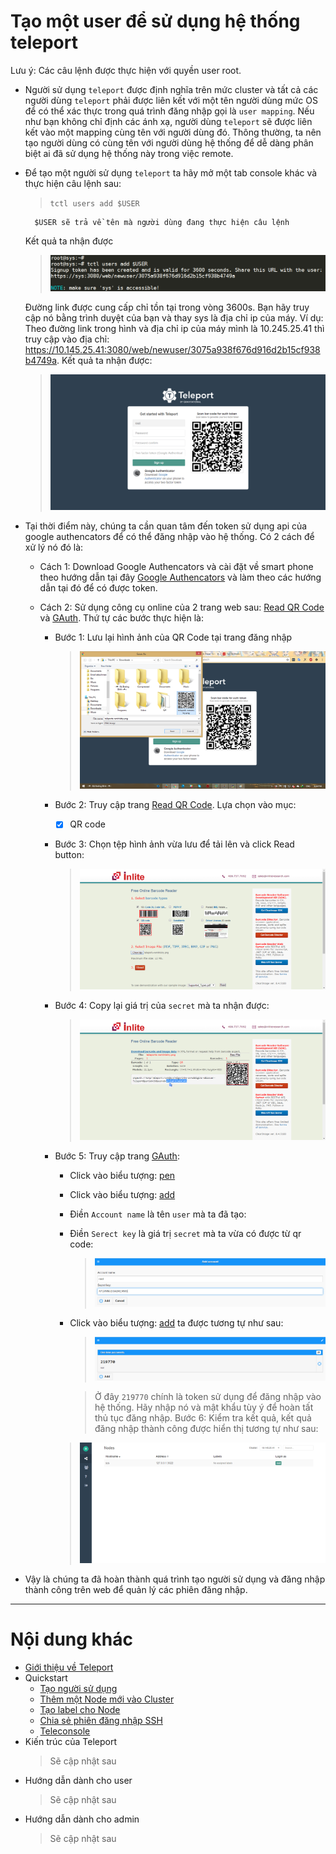 # Tạo một user để sử dụng hệ thống teleport

Lưu ý:
	Các câu lệnh được thực hiện với quyền user root.

- Người sử dụng `teleport` được định nghĩa trên mức cluster và tất cả các người dùng `teleport` phải được liên kết với một tên người dùng mức OS để có thể xác thực trong quá trình đăng nhập gọi là `user mapping`. Nếu như bạn không chỉ định các ánh xạ, người dùng `teleport` sẽ được liên kết vào một mapping cùng tên với người dùng đó. Thông thường, ta nên tạo người dùng có cùng tên với người dùng hệ thống để dễ dàng phân biệt ai đã sử dụng hệ thống này trong việc remote.

- Để tạo một người sử dụng `teleport` ta hãy mở một tab console khác và thực hiện câu lệnh sau:
	> `tctl users add $USER`
	
		$USER sẽ trả về tên mà người dùng đang thực hiện câu lệnh

	Kết quả ta nhận được 
	> ![tctl users add](../../Pictures/Teleport/Quickstart/tctl-users-add.png)

	Đường link được cung cấp chỉ tồn tại trong vòng 3600s. Bạn hãy truy cập nó bằng trình duyệt của bạn và thay sys là địa chỉ ip của máy. Ví dụ: Theo đường link trong hình và địa chỉ ip của máy mình là 10.245.25.41 thì truy cập vào địa chỉ: https://10.145.25.41:3080/web/newuser/3075a938f676d916d2b15cf938b4749a. Kết quả ta nhận được:
	> ![demo tctl users add](../../Pictures/Teleport/Quickstart/demo-tctl-users-add.png)

- Tại thời điểm này, chúng ta cần quan tâm đến token sử dụng api của google authencators để có thể đăng nhập vào hệ thống. Có 2 cách để xử lý nó đó là:

	+ Cách 1: Download Google Authencators và cài đặt về smart phone theo hướng dẫn tại đây [Google Authencators](https://support.google.com/accounts/answer/1066447?hl=en) và làm theo các hướng dẫn tại đó để có được token.

	+ Cách 2: Sử dụng công cụ online của 2 trang web sau: [Read QR Code](https://online-barcode-reader.inliteresearch.com/) và [GAuth](https://gauth.apps.gbraad.nl/). Thứ tự các bước thực hiện là:
		+ Bước 1: Lưu lại hình ảnh của QR Code tại trang đăng nhập
			> ![Save as](../../Pictures/Teleport/Quickstart/save-as.png)

		+ Bước 2: Truy cập trang [Read QR Code](https://online-barcode-reader.inliteresearch.com/). Lựa chọn vào mục:
			* [X] QR code
		+ Bước 3: Chọn tệp hình ảnh vừa lưu để tải lên và click Read button:
			> ![Checkbox](../../Pictures/Teleport/Quickstart/checkbox.png)

		+ Bước 4: Copy lại giá trị của `secret` mà ta nhận được:
			> ![Result](../../Pictures/Teleport/Quickstart/result.png)

		+ Bước 5: Truy cập trang [GAuth](https://gauth.apps.gbraad.nl/):
			- Click vào biểu tượng: [pen](../../Pictures/Teleport/Quickstart/pen.png)
			- Click vào biểu tượng: [add](../../Pictures/Teleport/Quickstart/add.png)
			- Điền `Account name` là tên `user` mà ta đã tạo:
			- Điền `Serect key` là giá trị `secret` mà ta vừa có được từ qr code:
				> ![fill](../../Pictures/Teleport/Quickstart/fill.png)
			- Click vào biểu tượng: [add](../../Pictures/Teleport/Quickstart/add.png) ta được tương tự như sau:
				> ![Token](../../Pictures/Teleport/Quickstart/token.png)

				> Ở đây `219770` chính là token sử dụng để đăng nhập vào hệ thống. Hãy nhập nó và mật khẩu tùy ý để hoàn tất thủ tục đăng nhập.
		Bước 6: Kiểm tra kết quả, kết quả đăng nhập thành công được hiển thị tương tự như sau:
			> ![Endgame](../../Pictures/Teleport/Quickstart/end.png)

- Vậy là chúng ta đã hoàn thành quá trình tạo người sử dụng và đăng nhập thành công trên web để quản lý các phiên đăng nhập.
___

# Nội dung khác

- [Giới thiệu về Teleport](#about)
- Quickstart
	- [Tạo người sử dụng](gravitational/create-user.md)
	- [Thêm một Node mới vào Cluster](gravitational/add-nodes.md#add-nodes)
	- [Tạo label cho Node](gravitational/add-nodes.md#add-label)
	- [Chia sẻ phiên đăng nhập SSH](gravitational/sharing-ssh)
	- [Teleconsole](gravitational/teleconsole.md)
- Kiến trúc của Teleport
	> Sẽ cập nhật sau
- Hướng dẫn dành cho user
	> Sẽ cập nhật sau
- Hướng dẫn dành cho admin
	> Sẽ cập nhật sau